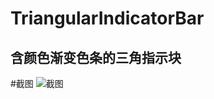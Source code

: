 # TriangularIndicatorBar
含颜色渐变色条的三角指示块
-------------------------------------------------------------------
#截图
![截图](https://github.com/PGStu/TriangularIndicatorBar/tree/master/screenshot/1.jpg)

